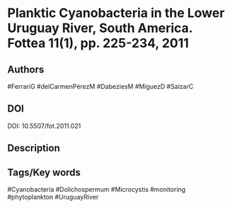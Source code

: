 # Planktic Cyanobacteria in the Lower Uruguay River, South America. Fottea 11(1), pp. 225-234, 2011
## Authors
#FerrariG #delCarmenPérezM #DabeziesM #MíguezD #SaizarC 
## DOI
 DOI: 10.5507/fot.2011.021
## Description

## Tags/Key words
#Cyanobacteria #Dolichospermum #Microcystis #monitoring #phytoplankton #UruguayRiver 